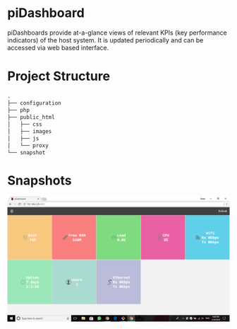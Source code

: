 # piDashboard
piDashboards provide at-a-glance views of relevant KPIs (key performance indicators) of the host system. It is updated periodically and can be accessed via web based interface. 

# Project Structure
    .
    ├── configuration
    ├── php
    ├── public_html
    │   ├── css
    │   ├── images
    │   ├── js
    │   └── proxy
    └── snapshot

# Snapshots

![Alt text](/snapshot/Home.png?raw=true "Home Page")
